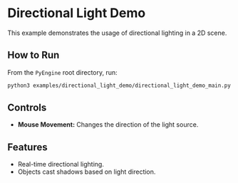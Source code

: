 # Directional Light Demo

This example demonstrates the usage of directional lighting in a 2D scene.

## How to Run

From the `PyEngine` root directory, run:

```bash
python3 examples/directional_light_demo/directional_light_demo_main.py
```

## Controls

- **Mouse Movement:** Changes the direction of the light source.

## Features

- Real-time directional lighting.
- Objects cast shadows based on light direction.


